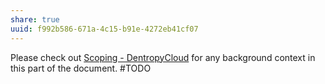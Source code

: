 ```yaml
---
share: true
uuid: f992b586-671a-4c15-b91e-4272eb41cf07
---
```

Please check out [Scoping - DentropyCloud](/3c1833a8-df54-4561-91d8-da981b8b53b8) for any background context in this part of the document.
#TODO